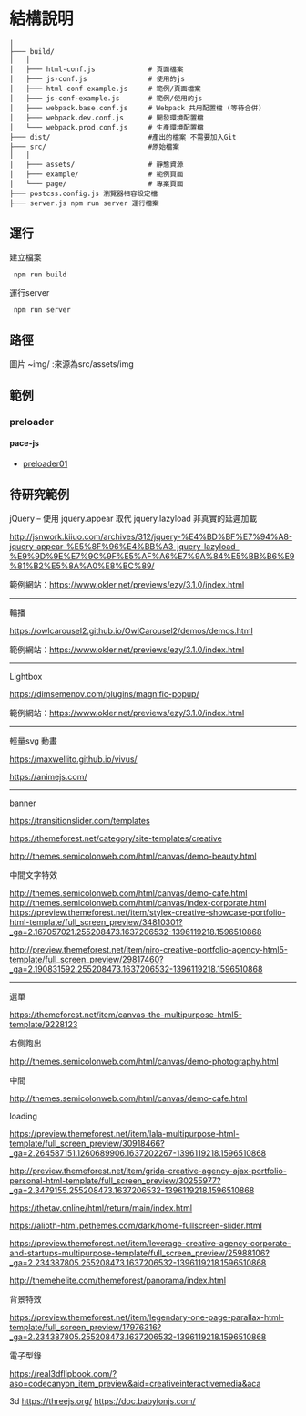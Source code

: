 # 結構說明
```
│
├─── build/
│   │
│   ├─── html-conf.js             # 頁面檔案
│   ├─── js-conf.js               # 使用的js
│   ├─── html-conf-example.js     # 範例/頁面檔案
│   ├─── js-conf-example.js       # 範例/使用的js
│   ├─── webpack.base.conf.js     # Webpack 共用配置檔 (等待合併)
│   ├─── webpack.dev.conf.js      # 開發環境配置檔
│   └─── webpack.prod.conf.js     # 生產環境配置檔
├─── dist/                        #產出的檔案 不需要加入Git
├─── src/                         #原始檔案
│   │
│   ├─── assets/                  # 靜態資源
│   ├─── example/                 # 範例頁面
│   └─── page/                    # 專案頁面
├─── postcss.config.js 瀏覽器相容設定檔
├─── server.js npm run server 運行檔案

```
## 運行

建立檔案

` npm run build` 


運行server

` npm run server` 

## 路徑

圖片 ~img/  :來源為src/assets/img

## 範例

### preloader

#### pace-js

- [preloader01](preloader01.html)


## 待研究範例

jQuery – 使用 jquery.appear 取代 jquery.lazyload 非真實的延遲加載

http://jsnwork.kiiuo.com/archives/312/jquery-%E4%BD%BF%E7%94%A8-jquery-appear-%E5%8F%96%E4%BB%A3-jquery-lazyload-%E9%9D%9E%E7%9C%9F%E5%AF%A6%E7%9A%84%E5%BB%B6%E9%81%B2%E5%8A%A0%E8%BC%89/

範例網站：https://www.okler.net/previews/ezy/3.1.0/index.html

----

輪播

https://owlcarousel2.github.io/OwlCarousel2/demos/demos.html

範例網站：https://www.okler.net/previews/ezy/3.1.0/index.html

---

Lightbox

https://dimsemenov.com/plugins/magnific-popup/

範例網站：https://www.okler.net/previews/ezy/3.1.0/index.html

----

輕量svg 動畫

https://maxwellito.github.io/vivus/

https://animejs.com/

----

banner

https://transitionslider.com/templates

https://themeforest.net/category/site-templates/creative

http://themes.semicolonweb.com/html/canvas/demo-beauty.html

中間文字特效

http://themes.semicolonweb.com/html/canvas/demo-cafe.html
http://themes.semicolonweb.com/html/canvas/index-corporate.html
https://preview.themeforest.net/item/stylex-creative-showcase-portfolio-html-template/full_screen_preview/34810301?_ga=2.167057021.255208473.1637206532-1396119218.1596510868

http://preview.themeforest.net/item/niro-creative-portfolio-agency-html5-template/full_screen_preview/29817460?_ga=2.190831592.255208473.1637206532-1396119218.1596510868


----
選單

https://themeforest.net/item/canvas-the-multipurpose-html5-template/9228123

右側跑出

http://themes.semicolonweb.com/html/canvas/demo-photography.html

中間

http://themes.semicolonweb.com/html/canvas/demo-cafe.html

loading

https://preview.themeforest.net/item/lala-multipurpose-html-template/full_screen_preview/30918466?_ga=2.264587151.1260689906.1637202267-1396119218.1596510868

http://preview.themeforest.net/item/grida-creative-agency-ajax-portfolio-personal-html-template/full_screen_preview/30255977?_ga=2.3479155.255208473.1637206532-1396119218.1596510868

https://thetav.online/html/return/main/index.html


https://alioth-html.pethemes.com/dark/home-fullscreen-slider.html

https://preview.themeforest.net/item/leverage-creative-agency-corporate-and-startups-multipurpose-template/full_screen_preview/25988106?_ga=2.234387805.255208473.1637206532-1396119218.1596510868

http://themehelite.com/themeforest/panorama/index.html



背景特效


https://preview.themeforest.net/item/legendary-one-page-parallax-html-template/full_screen_preview/17976316?_ga=2.234387805.255208473.1637206532-1396119218.1596510868

電子型錄

https://real3dflipbook.com/?aso=codecanyon_item_preview&aid=creativeinteractivemedia&aca

3d
https://threejs.org/
https://doc.babylonjs.com/